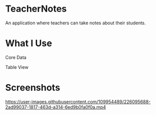 # TeacherNotes
An application where teachers can take notes about their students.


# What I Use
<p>Core Data</p>
Table View

# Screenshots
https://user-images.githubusercontent.com/109954489/226095688-2ad99037-1817-463d-a314-6ed9b0fa0f0a.mp4
